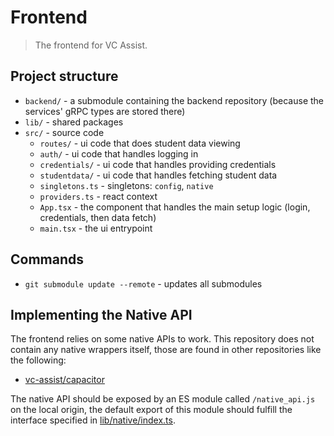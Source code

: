 # Frontend

> The frontend for VC Assist.

## Project structure

- `backend/` - a submodule containing the backend repository (because the services' gRPC types are stored there)
- `lib/` - shared packages
- `src/` - source code
   - `routes/` - ui code that does student data viewing
   - `auth/` - ui code that handles logging in
   - `credentials/` - ui code that handles providing credentials
   - `studentdata/` - ui code that handles fetching student data
   - `singletons.ts` - singletons: `config`, `native`
   - `providers.ts` - react context
   - `App.tsx` - the component that handles the main setup logic (login, credentials, then data fetch)
   - `main.tsx` - the ui entrypoint

## Commands

- `git submodule update --remote` - updates all submodules

## Implementing the Native API

The frontend relies on some native APIs to work. This repository does not contain any native wrappers itself, those are found in other repositories like the following:

- [vc-assist/capacitor](https://github.com/vc-assist/capacitor)

The native API should be exposed by an ES module called `/native_api.js` on the local origin, the default export of this module should fulfill the interface specified in [lib/native/index.ts](./lib/native/index.ts).

